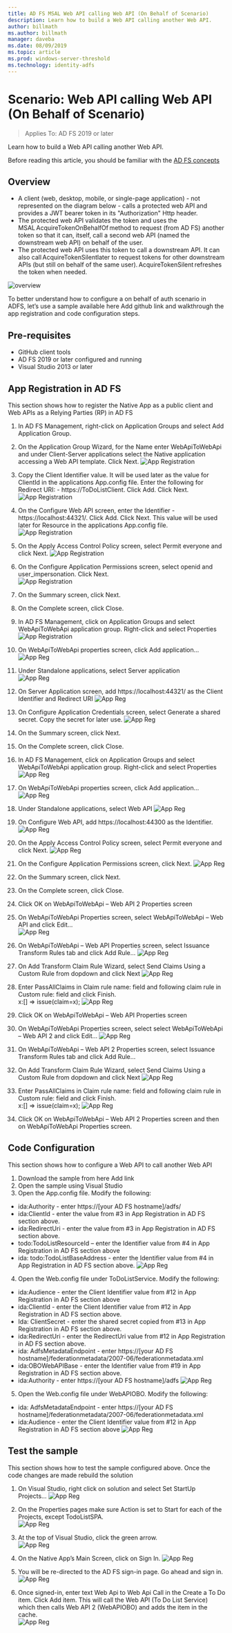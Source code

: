 ```yaml
---
title: AD FS MSAL Web API calling Web API (On Behalf of Scenario) 
description: Learn how to build a Web API calling another Web API. 
author: billmath
ms.author: billmath
manager: daveba
ms.date: 08/09/2019
ms.topic: article
ms.prod: windows-server-threshold
ms.technology: identity-adfs
---
```


# Scenario: Web API calling Web API (On Behalf of Scenario) 
> Applies To: AD FS 2019 or later 
 
Learn how to build a Web API calling another Web API.  
 
Before reading this article, you should be familiar with the [AD FS concepts](adfs-modern-auth-concepts.md)
 
## Overview 


- A client (web, desktop, mobile, or single-page application) - not represented on the diagram below - calls a protected web API and provides a JWT bearer token in its "Authorization" Http header. 
- The protected web API validates the token and uses the MSAL AcquireTokenOnBehalfOf method to request (from AD FS) another token so that it can, itself, call a second web API (named the downstream web API) on behalf of the user. 
- The protected web API uses this token to call a downstream API. It can also call AcquireTokenSilentlater to request tokens for other downstream APIs (but still on behalf of the same user). AcquireTokenSilent refreshes the token when needed.  
 
 ![overview](media\adfs-msal-web-api-web-api\webapi1.png)
 
To better understand how to configure a on behalf of auth scenario in ADFS, let’s use a sample available here Add github link and walkthrough the app registration and code configuration steps.  
 
## Pre-requisites 
- GitHub client tools 
- AD FS 2019 or later configured and running 
- Visual Studio 2013 or later 
 
## App Registration in AD FS 
This section shows how to register the Native App as a public client and Web APIs as a Relying Parties (RP) in AD FS 

  1. In AD FS Management, right-click on Application Groups and select Add Application Group.  
  2. On the Application Group Wizard, for the Name enter WebApiToWebApi and under Client-Server applications select the Native application accessing a Web API template. Click Next.
  ![App Registration](media\adfs-msal-web-api-web-api\webapi2.png)

  3. Copy the Client Identifier value. It will be used later as the value for ClientId in the applications App.config file. Enter the following for Redirect URI: - https://ToDoListClient. Click Add. Click Next. 
  ![App Registration](media\adfs-msal-web-api-web-api\webapi3.png)
  
  4. On the Configure Web API screen, enter the Identifier - https://localhost:44321/. Click Add. Click Next. This value will be used later for Resource in the applications App.config file.  
  ![App Registration](media\adfs-msal-web-api-web-api\webapi4.png)

  5. On the Apply Access Control Policy screen, select Permit everyone and click Next. 
  ![App Registration](media\adfs-msal-web-api-web-api\webapi5.png)  

  6. On the Configure Application Permissions screen, select openid and user_impersonation. Click Next.  
  ![App Registration](media\adfs-msal-web-api-web-api\webapi6.png)  

  7. On the Summary screen, click Next. 

  8. On the Complete screen, click Close. 


  9. In AD FS Management, click on Application Groups and select WebApiToWebApi application group. Right-click and select Properties 
  ![App Registration](media\adfs-msal-web-api-web-api\webapi7.png)  

  10. On WebApiToWebApi properties screen, click Add application… 
  ![App Reg](media\adfs-msal-web-api-web-api\webapi8.png)

  11. Under Standalone applications, select Server application  
  ![App Reg](media\adfs-msal-web-api-web-api\webapi9.png)

  12. On Server Application screen, add https://localhost:44321/ as the Client Identifier and Redirect URI 
  ![App Reg](media\adfs-msal-web-api-web-api\webapi10.png)

  13. On Configure Application Credentials screen, select Generate a shared secret. Copy the secret for later use.
  ![App Reg](media\adfs-msal-web-api-web-api\webapi11.png)

  14. On the Summary screen, click Next. 

  15. On the Complete screen, click Close. 

  16. In AD FS Management, click on Application Groups and select WebApiToWebApi application group. Right-click and select Properties 
  ![App Reg](media\adfs-msal-web-api-web-api\webapi12.png)

  17. On WebApiToWebApi properties screen, click Add application… 
  ![App Reg](media\adfs-msal-web-api-web-api\webapi13.png)

  18. Under Standalone applications, select Web API 
  ![App Reg](media\adfs-msal-web-api-web-api\webapi14.png)  

  19. On Configure Web API, add https://localhost:44300 as the Identifier.  
  ![App Reg](media\adfs-msal-web-api-web-api\webapi15.png)

  20. On the Apply Access Control Policy screen, select Permit everyone and click Next. 
  ![App Reg](media\adfs-msal-web-api-web-api\webapi16.png)

  21. On the Configure Application Permissions screen, click Next. 
  ![App Reg](media\adfs-msal-web-api-web-api\webapi17.png)

  22. On the Summary screen, click Next.

  23. On the Complete screen, click Close.  

  24. Click OK on WebApiToWebApi – Web API 2 Properties screen  

  25. On WebApiToWebApi Properties screen, select WebApiToWebApi – Web API and click Edit…  
  ![App Reg](media\adfs-msal-web-api-web-api\webapi18.png)

  26. On WebApiToWebApi – Web API Properties screen, select Issuance Transform Rules tab and click Add Rule… 
  ![App Reg](media\adfs-msal-web-api-web-api\webapi19.png)

  27. On Add Transform Claim Rule Wizard, select Send Claims Using a Custom Rule from dopdown and click Next 
  ![App Reg](media\adfs-msal-web-api-web-api\webapi20.png)

  28. Enter PassAllClaims in Claim rule name: field and following claim rule in Custom rule: field and click Finish.  
  x:[] 
  => issue(claim=x); 
![App Reg](media\adfs-msal-web-api-web-api\webapi21.png)

  29. Click OK on WebApiToWebApi – Web API Properties screen

  30. On WebApiToWebApi Properties screen, select select WebApiToWebApi – Web API 2 and click Edit… 
  ![App Reg](media\adfs-msal-web-api-web-api\webapi22.png)

  31. On WebApiToWebApi – Web API 2 Properties screen, select Issuance Transform Rules tab and click Add Rule… 

  32. On Add Transform Claim Rule Wizard, select Send Claims Using a Custom Rule from dopdown and click Next 
  ![App Reg](media\adfs-msal-web-api-web-api\webapi23.png)

  33. Enter PassAllClaims in Claim rule name: field and following claim rule in Custom rule: field and click Finish.  
  x:[] 
  => issue(claim=x); 
  ![App Reg](media\adfs-msal-web-api-web-api\webapi24.png)

  34.  Click OK on WebApiToWebApi – Web API 2 Properties screen and then on WebApiToWebApi Properties screen.  
 

## Code Configuration 
This section shows how to configure a Web API to call another Web API 

  1. Download the sample from here Add link  
  2. Open the sample using Visual Studio 
  3. Open the App.config file. Modify the following: 
   - ida:Authority - enter https://[your AD FS hostname]/adfs/
   - ida:ClientId - enter the value from #3 in App Registration in AD FS section above. 
   - ida:RedirectUri - enter the value from #3 in App Registration in AD FS section above. 
   - todo:TodoListResourceId – enter the Identifier value from #4 in App Registration in AD FS section above 
   - ida: todo:TodoListBaseAddress - enter the Identifier value from #4 in App Registration in AD FS section above. 
  ![App Reg](media\adfs-msal-web-api-web-api\webapi25.png)

  4. Open the Web.config file under ToDoListService. Modify the following: 
   - ida:Audience - enter the Client Identifier value from #12 in App Registration in AD FS section above
   - ida:ClientId - enter the Client Identifier value from #12 in App Registration in AD FS section above. 
   - Ida: ClientSecret - enter the shared secret copied from #13 in App Registration in AD FS section above.
   - ida:RedirectUri - enter the RedirectUri value from #12 in App Registration in AD FS section above. 
   - ida: AdfsMetadataEndpoint - enter https://[your AD FS hostname]/federationmetadata/2007-06/federationmetadata.xml 
   - ida:OBOWebAPIBase - enter the Identifier value from #19 in App Registration in AD FS section above. 
   - ida:Authority - enter https://[your AD FS hostname]/adfs 
  ![App Reg](media\adfs-msal-web-api-web-api\webapi26.png) 

 5. Open the Web.config file under WebAPIOBO. Modify the following: 
   - ida: AdfsMetadataEndpoint - enter https://[your AD FS hostname]/federationmetadata/2007-06/federationmetadata.xml 
   - ida:Audience - enter the Client Identifier value from #12 in App Registration in AD FS section above 
 ![App Reg](media\adfs-msal-web-api-web-api\webapi27.png)
 
## Test the sample 
This section shows how to test the sample configured above. 
Once the code changes are made rebuild the solution 
 
  1. On Visual Studio, right click on solution and select Set StartUp Projects… 
  ![App Reg](media\adfs-msal-web-api-web-api\webapi28.png)

  2. On the Properties pages make sure Action is set to Start for each of the Projects, except TodoListSPA.  
  ![App Reg](media\adfs-msal-web-api-web-api\webapi29.png)
  
  3. At the top of Visual Studio, click the green arrow.  
  ![App Reg](media\adfs-msal-web-api-web-api\webapi30.png)

  4. On the Native App’s Main Screen, click on Sign In. 
  ![App Reg](media\adfs-msal-web-api-web-api\webapi31.png)

  5. You will be re-directed to the AD FS sign-in page. Go ahead and sign in. 
  ![App Reg](media\adfs-msal-web-api-web-api\webapi32.png)

  6. Once signed-in, enter text Web Api to Web Api Call in the Create a To Do item. Click Add item.  This will call the Web API (To Do List Service) which then calls Web API 2 (WebAPIOBO) and adds the item in the cache.  
 ![App Reg](media\adfs-msal-web-api-web-api\webapi33.png)
 
 
 
 